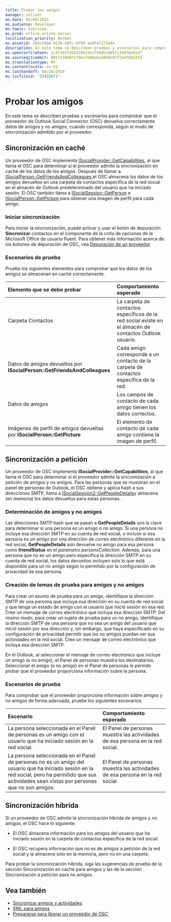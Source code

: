 ```yaml
---
title: Probar los amigos
manager: soliver
ms.date: 03/09/2015
ms.audience: Developer
ms.topic: overview
ms.prod: office-online-server
localization_priority: Normal
ms.assetid: 109c34b6-911b-4dfc-9799-aadf47172e84
description: En este tema se describen pruebas y escenarios para comprobar que el proveedor de Outlook Social Connector (OSC) devuelva correctamente datos de amigos y no amigos, cuando corresponda, según el modo de sincronización admitido por el proveedor.
ms.openlocfilehash: 1c97342fd5b219b15b1f58dbc065fc268f8e81d7
ms.sourcegitcommit: 8657170d071f9bcf680aba50b9c07f2a4fb82283
ms.translationtype: MT
ms.contentlocale: es-ES
ms.lasthandoff: 04/28/2019
ms.locfileid: "33433671"
---
```

# <a name="testing-friends"></a>Probar los amigos

En este tema se describen pruebas y escenarios para comprobar que el proveedor de Outlook Social Connector (OSC) devuelva correctamente datos de amigos y no amigos, cuando corresponda, según el modo de sincronización admitido por el proveedor.

<a name="olosc_TestingFriends_CachedSync"> </a>

## <a name="cached-synchronization"></a>Sincronización en caché

Un proveedor de OSC implementa [ISocialProvider::GetCapabilities](isocialprovider-getcapabilities.md), al que llama el OSC para determinar si el proveedor admite la sincronización en caché de los datos de los amigos. Después de llamar a [ISocialPerson::GetFriendsAndColleagues,](isocialperson-getfriendsandcolleagues.md)el OSC almacena los datos de los amigos devueltos en una carpeta de contactos específica de la red social en el almacén de Outlook predeterminado del usuario que ha iniciado sesión. El OSC también llama a [ISocialSession::GetPerson](isocialsession-getperson.md) e [ISocialPerson::GetPicture](isocialperson-getpicture.md) para obtener una imagen de perfil para cada amigo. 
  
### <a name="initiate-synchronization"></a>Iniciar sincronización

Para iniciar la sincronización, puede activar y usar el botón de depuración **Sincronizar** contactos en el componente de la cinta de opciones de la Microsoft Office de usuario fluent. Para obtener más información acerca de los botones de depuración de OSC, vea [Depuración de un proveedor](debugging-a-provider.md). 
  
### <a name="test-scenarios"></a>Escenarios de prueba

Pruebe los siguientes elementos para comprobar que los datos de los amigos se almacenan en caché correctamente.
  
|**Elemento que se debe probar**|**Comportamiento esperado**|
|:-----|:-----|
|Carpeta Contactos  <br/> |La carpeta de contactos específicos de la red social existe en el almacén de contactos Outlook usuario.  <br/> |
|Datos de amigos devueltos por **ISocialPerson::GetFriendsAndColleagues** <br/> |Cada amigo corresponde a un contacto de la carpeta de contactos específica de la red.  <br/> |
|Datos de amigos  <br/> |Los campos de contacto de cada amigo tienen los datos correctos.  <br/> |
|Imágenes de perfil de amigos devueltas por **ISocialPerson::GetPicture** <br/> |El elemento de contacto de cada amigo contiene la imagen de perfil.  <br/> |

<a name="olosc_TestingFriends_OnDemandSync"> </a>

## <a name="on-demand-synchronization"></a>Sincronización a petición

Un proveedor de OSC implementa **ISocialProvider::GetCapabilities**, al que llama el OSC para determinar si el proveedor admite la sincronización a petición de amigos y no amigos. Para las personas que se muestran en el panel de personas de Outlook, el OSC obtiene y aplica hash a sus direcciones SMTP, llama a [ISocialSession2::GetPeopleDetails](isocialsession2-getpeopledetails.md)y almacena (en memoria) los datos devueltos para estas personas. 
  
### <a name="determining-friends-and-non-friends"></a>Determinación de amigos y no amigos

Las direcciones SMTP hash que se pasan a **GetPeopleDetails** son la clave para determinar si una persona es un amigo o no amigo. Si una persona no incluye esa dirección SMTP en su cuenta de red social, o incluso si esa persona es un  amigo por una dirección de correo electrónico diferente en la red social, **GetPeopleDetails** aún devuelve no amigo para esa persona como **friendStatus** en el _parámetro personsCollection._ Además, para una persona que no es un amigo pero especifica la dirección SMTP en su cuenta de red social, los datos devueltos incluyen solo lo que está disponible para un no amigo según lo permitido por la configuración de privacidad de esa persona. 
  
### <a name="creating-test-subjects-for-friends-and-non-friends"></a>Creación de temas de prueba para amigos y no amigos

Para crear un asunto de prueba para un amigo, identifique la dirección SMTP de una persona que incluya esa dirección en su cuenta de red social y que tenga un estado de amigo con el usuario que inició sesión en esa red. Cree un mensaje de correo electrónico que incluya esa dirección SMTP. Del mismo modo, para crear un sujeto de prueba para un no amigo, identifique la dirección SMTP de una persona que no sea un amigo del usuario que inició sesión por esa dirección y, sin embargo, que haya especificado en su configuración de privacidad permitir que los no amigos puedan ver sus actividades en la red social. Cree un mensaje de correo electrónico que incluya esa dirección SMTP. 
  
En el Outlook, al seleccionar el mensaje de correo electrónico que incluye un amigo (o no amigo), el Panel de personas muestra los destinatarios. Seleccionar el amigo (o no amigo) en el Panel de personas le permite probar que el proveedor proporciona información sobre la persona.
  
### <a name="test-scenarios"></a>Escenarios de prueba

Para comprobar que el proveedor proporciona información sobre amigos y no amigos de forma adecuada, pruebe los siguientes escenarios.
  
|**Escenario**|**Comportamiento esperado**|
|:-----|:-----|
|La persona seleccionada en el Panel de personas es un amigo con el usuario que ha iniciado sesión en la red social.  <br/> |El Panel de personas muestra las actividades de esa persona en la red social.  <br/> |
|La persona seleccionada en el Panel de personas no es un amigo del usuario que ha iniciado sesión en la red social, pero ha permitido que sus actividades sean vistas por personas que no son amigos.  <br/> |El Panel de personas muestra las actividades de esa persona en la red social.  <br/> |

<a name="olosc_TestingFriends_OnDemandSync"> </a>

## <a name="hybrid-synchronization"></a>Sincronización híbrida

Si un proveedor de OSC admite la sincronización híbrida de amigos y no amigos, el OSC hace lo siguiente: 
  
- El OSC almacena información para los amigos del usuario que ha iniciado sesión en la carpeta de contactos específica de la red social.
    
- El OSC recupera información que no es de amigos a petición de la red social y la almacena solo en la memoria, pero no en una carpeta.
    
Para probar la sincronización híbrida, siga [](#olosc_TestingFriends_CachedSync) las sugerencias de prueba [](#olosc_TestingFriends_OnDemandSync) de la sección Sincronización en caché para amigos y las de la sección Sincronización a petición para no amigos. 
  
## <a name="see-also"></a>Vea también

- [Sincronizar amigos y actividades](synchronizing-friends-and-activities.md) 
- [XML para amigos](xml-for-friends.md)
- [Prepararse para liberar un proveedor de OSC](getting-ready-to-release-an-osc-provider.md)

